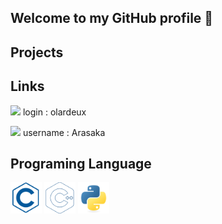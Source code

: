 ## Welcome to my GitHub profile 👋

## Projects

<p>
</p>

## Links

<p align="left">
    <a href="https://www.42.fr"><img src="https://upload.wikimedia.org/wikipedia/commons/thumb/8/8d/42_Logo.svg/512px-42_Logo.svg.png" width="50"></a>
    <span>login : olardeux</span>
</p>
<p>
    <a href="https://www.root-me.org"><img src="https://www.root-me.org/IMG/logo/siteon0.svg?1637496509" width=50></a>
    <span>username : Arasaka</span>
</p>

## Programing Language

<p align="left">
    <img src="https://raw.githubusercontent.com/devicons/devicon/ca28c779441053191ff11710fe24a9e6c23690d6/icons/c/c-line.svg" width="50">
    <img src="https://raw.githubusercontent.com/devicons/devicon/ca28c779441053191ff11710fe24a9e6c23690d6/icons/cplusplus/cplusplus-line.svg" width="50">
    <img src="https://raw.githubusercontent.com/devicons/devicon/ca28c779441053191ff11710fe24a9e6c23690d6/icons/python/python-original.svg" width="50">
</p>
